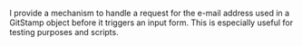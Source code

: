 I provide a mechanism to handle a request for the e-mail address used in a GitStamp object before it triggers an input form. This is especially useful for testing purposes and scripts.